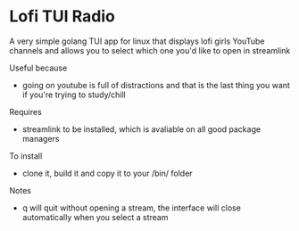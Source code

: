 # Lofi TUI Radio
A very simple golang TUI app for linux that displays lofi girls YouTube channels and allows you to select which one you'd like to open in streamlink

Useful because
- going on youtube is full of distractions and that is the last thing you want if you're trying to study/chill

Requires
- streamlink to be installed, which is avaliable on all good package managers

To install
- clone it, build it and copy it to your /bin/ folder

Notes
- q will quit without opening a stream, the interface will close automatically when you select a stream
